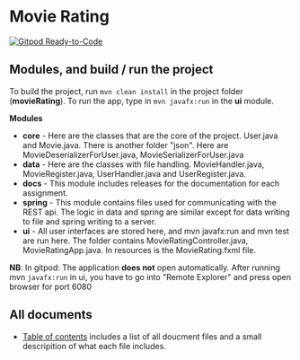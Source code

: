 # Movie Rating

[![Gitpod Ready-to-Code](https://img.shields.io/badge/Gitpod-Ready--to--Code-blue?logo=gitpod)](https://gitpod.stud.ntnu.no/#https://gitlab.stud.idi.ntnu.no/it1901/groups-2022/gr2240/gr2240)

## Modules, and build / run the project 

To build the project, run `mvn clean install` in the project folder (**movieRating**). To run the app, type in `mvn javafx:run` in the **ui** module. 

**Modules**

- **core** - Here are the classes that are the core of the project. User.java and Movie.java. There is another folder "json". Here are MovieDeserializerForUser.java, MovieSerializerForUser.java
- **data** - Here are the classes with file handling. MovieHandler.java, MovieRegister.java, UserHandler.java and UserRegister.java.
- **docs** - This module includes releases for the documentation for each assignment. 
- **spring** - This module contains files used for communicating with the REST api. The logic in data and spring are similar except for data writing to file and spring writing to a server.
- **ui** - All user interfaces are stored here, and mvn javafx:run and mvn test are run here. The folder contains MovieRatingController.java, MovieRatingApp.java. In resources is the MovieRating.fxml file.
  
 **NB**:
In gitpod: The application **does not** open automatically. After running mvn `javafx:run` in ui, you have to go into "Remote Explorer" and press open browser for port 6080

## All documents
- [Table of contents](./movieRating/docs/release3/TABLE_OF_CONTENTS.md) includes a list of all doucment files and a small descripition of what each file includes. 
